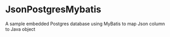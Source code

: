 # JsonPostgresMybatis
A sample embedded Postgres database using MyBatis to map Json column to Java object

